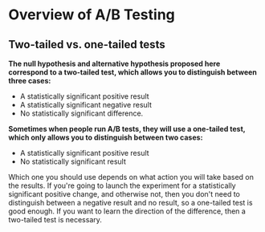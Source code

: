 # Overview of A/B Testing

## Two-tailed vs. one-tailed tests

**The null hypothesis and alternative hypothesis proposed here correspond to a two-tailed test, which allows you to distinguish between three cases:**

* A statistically significant positive result
* A statistically significant negative result
* No statistically significant difference.

**Sometimes when people run A/B tests, they will use a one-tailed test, which only allows you to distinguish between two cases:**

* A statistically significant positive result
* No statistically significant result

Which one you should use depends on what action you will take based on the results. If you're going to launch the experiment for a statistically significant positive change, and otherwise not, then you don't need to distinguish between a negative result and no result, so a one-tailed test is good enough. If you want to learn the direction of the difference, then a two-tailed test is necessary.
